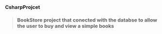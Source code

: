 ### CsharpProjcet
> ### BookStore project that conected with the databse to allow the user to buy and view a simple books 
